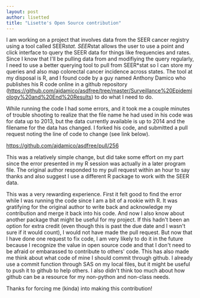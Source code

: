 ```yaml
---
layout: post
author: lisetted
title: "Lisette's Open Source contribution"
---
```



I am working on a project that involves data from the SEER cancer registry using a tool called SEER*stat. SEER*stat allows the user to use a point and click interface to query the SEER data for things like frequencies and rates. Since I know that I'll be pulling data from and modifiying the query regularly, I need to use a better querying tool to pull from SEER*stat so I can store my queries and also map colorectal cancer incidence across states. The tool at my disposal is R, and I found code by a guy named Anthony Damico who publishes his R code online in a github repository (https://github.com/ajdamico/asdfree/tree/master/Surveillance%20Epidemiology%20and%20End%20Results) to do what I need to do.

While running the code I had some errors, and it took me a couple minutes of trouble shooting to realize that the file name he had used in his code was for data up to 2013, but the data currently available is up to 2014 and the filename for the data has changed. I forked his code, and submitted a pull request noting the line of code to change (see link below). 

https://github.com/ajdamico/asdfree/pull/256

This was a relatively simple change, but did take some effort on my part since the error presented in my R session was actually in a later program file. The original author responded to my pull request within an hour to say thanks and also suggest I use a different R package to work with the SEER data.

This was a very rewarding experience. First it felt good to find the error while I was running the code since I am a bit of a rookie with R. It was gratifying for the original author to write back and acknowledge my contribution and merge it back into his code. And now I also know about another package that might be useful for my project. If this hadn't been an option for extra credit (even though this is past the due date and I wasn't sure if it would count), I would not have made the pull request. But now that I have done one request to fix code, I am very likely to do it in the future because I recognize the value in open source code and that I don't need to be afraid or embarassed to contribute to others' code. This has also made me think about what code of mine I should commit through github. I already use a commit function through SAS on my local files, but it might be useful to push it to github to help others. I also didn't think too much about how github can be a resource for my non-python and non-class needs.

Thanks for forcing me (kinda) into making this contribution!
